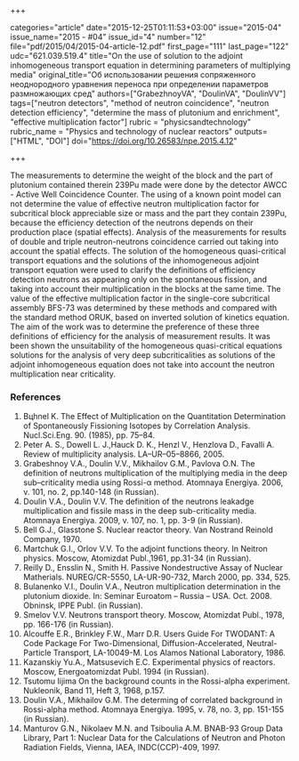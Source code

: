 +++

categories="article"
date="2015-12-25T01:11:53+03:00"
issue="2015-04"
issue_name="2015 - #04"
issue_id="4"
number="12"
file="pdf/2015/04/2015-04-article-12.pdf"
first_page="111"
last_page="122"
udc="621.039.519.4"
title="On the use of solution to the adjoint inhomogeneous transport equation in determining parameters of multiplying media"
original_title="Об использовании решения сопряженного неоднородного уравнения переноса при определении параметров размножающих сред"
authors=["GrabezhnoyVA", "DoulinVA", "DoulinVV"]
tags=["neutron detectors", "method of neutron coincidence", "neutron detection efficiency", "determine the mass of plutonium and enrichment", "effective multiplication factor"]
rubric = "physicsandtechnology"
rubric_name = "Physics and technology of nuclear reactors"
outputs=["HTML", "DOI"]
doi="https://doi.org/10.26583/npe.2015.4.12"

+++

The measurements to determine the weight of the block and the part of plutonium contained therein 239Pu made were done by the detector AWCC - Active Well Coincidence Counter. The using of a known point model can not determine the value of effective neutron multiplication factor for subcritical block appreciable size or mass and the part they contain 239Pu, because the efficiency detection of the neutrons depends on their production place (spatial effects). Analysis of the measurements for results of double and triple neutron-neutrons coincidence carried out taking into account the spatial effects. The solution of the homogeneous quasi-critical transport equations and the solutions of the inhomogeneous adjoint transport equation were used to clarify the definitions of efficiency detection neutrons as appearing only on the spontaneous fission, and taking into account their multiplication in the blocks at the same time. The value of the effective multiplication factor in the single-core subcritical assembly BFS-73 was determined by these methods and compared with the standard method ORUK, based on inverted solution of kinetics equation. The aim of the work was to determine the preference of these three definitions of efficiency for the analysis of measurement results. It was been shown the unsuitability of the homogeneous quasi-critical equations solutions for the analysis of very deep subcriticalities as solutions of the adjoint inhomogeneous equation does not take into account the neutron multiplication near criticality.

### References

1. Bцhnel K. The Effect of Multiplication on the Quantitation Determination of Spontaneously Fissioning Isotopes by Correlation Analysis. Nucl.Sci.Eng. 90. (1985), pр. 75–84.
2. Peter A. S., Dowell L. J.,Hauck D. K., Henzl V., Henzlova D., Favalli A. Review of multiplicity analysis. LA–UR–05–8866, 2005.
3. Grabeshnoy V.A., Doulin V.V., Mikhailov G.M., Pavlova O.N. The definition of neutrons multiplication of the multiplying media in the deep sub–criticality media using Rossi-α method. Atomnaya Energiya. 2006, v. 101, no. 2, pp.140-148 (in Russian).
4. Doulin V.A., Doulin V.V. The definition of the neutrons leakadge multiplication and fissile mass in the deep sub-criticality media. Atomnaya Energiya. 2009, v. 107, no. 1, pp. 3-9 (in Russian).
5. Bell G.J., Glasstone S. Nuclear reactor theory. Van Nostrand Reinold Company, 1970.
6. Martchuk G.I., Orlov V.V. To the adjoint functions theory. In Neitron physics. Moscow, Atomizdat Publ.,1961, pp.31-34 (in Russian).
7. Reilly D., Ensslin N., Smith H. Passive Nondestructive Assay of Nuclear Matherials. NUREG/CR-5550, LA-UR-90-732, March 2000, pp. 334, 525.
8. Bulanenko V.I., Doulin V.A., Neutron multiplication determination in the plutonium dioxide. In: Seminar Euroatom – Russia – USA. Oct. 2008. Obninsk, IPPE Publ. (in Russian).
9. Smelov V.V. Neutrons transport theory. Moscow, Atomizdat Publ., 1978, pp. 166-176 (in Russian).
10. Alcouffe E.R., Brinkley F.W., Marr D.R. Users Guide For TWODANT: A Code Package For Two-Dimensional, Diffusion-Accelerated, Neutral-Particle Transport, LA-10049-M. Los Alamos National Laboratory, 1986.
11. Kazanskiy Yu.A., Matsusevich E.C. Experimental physics of reactors. Moscow, Energoatomizdat Publ. 1994 (in Russian).
12. Tsutomu Iijima On the background counts in the Rossi-alpha experiment. Nukleonik, Band 11, Heft 3, 1968, p.157.
13. Doulin V.A., Mikhailov G.M. The determing of correlated background in Rossi-alpha method. Atomnaya Energiya. 1995, v. 78, no. 3, pp. 151-155 (in Russian).
14. Manturov G.N., Nikolaev M.N. and Tsiboulia A.M. BNAB-93 Group Data Library, Part 1: Nuclear Data for the Calculations of Neutron and Photon Radiation Fields, Vienna, IAEA, INDC(CCP)-409, 1997.